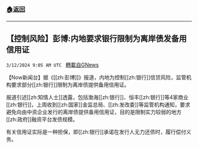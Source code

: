 ###  [:house:返回](README.md)
---


## 【控制风险】彭博:内地要求银行限制为离岸债发备用信用证
`3/12/2024 9:05 AM UTC ` [轉載自GNews](https://gnews.org/articles/2387038)

【Now新闻台】据《[[zh:彭博]]》报道，内地为控制[[zh:银行]]信贷风险，监管机构要求部分[[zh:银行]]限制为离岸债提供备用信用证。

报道引述[[zh:知情人士]]透露，包括渤海[[zh:银行]]、恒丰[[zh:银行]]等4家商业[[zh:银行]]，上周收到[[zh:国家]]金监总局、[[zh:发改委]]等监管机构通知，要求避免向由中资企业发行的离岸债提供备用信用证，目的是限制实力较弱的地方[[zh:政府]]融资平台发债规模。

有关信用证实际是一种担保，即[[zh:银行]]承诺在发行人无力还债时，履行偿付义务。
